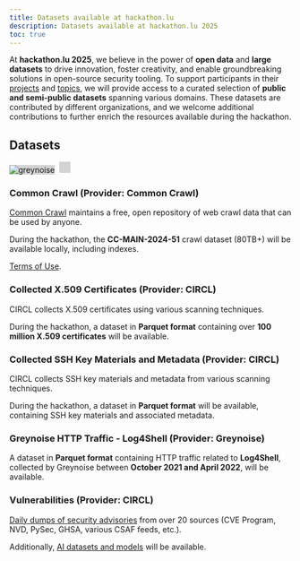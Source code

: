 ```yaml
---
title: Datasets available at hackathon.lu
description: Datasets available at hackathon.lu 2025
toc: true
---
```


At **hackathon.lu 2025**, we believe in the power of **open data** and **large datasets** to drive innovation, foster creativity, and enable groundbreaking solutions in open-source security tooling. To support participants in their [projects](/projects/) and [topics](/topics/), we will provide access to a curated selection of **public and semi-public datasets** spanning various domains. These datasets are contributed by different organizations, and we welcome additional contributions to further enrich the resources available during the hackathon.

## Datasets 

<img src="/images/greynoise-logo.svg" alt="greynoise" style="background-color: lightgray;"/>

<img src="/images/circl-logo.png" alt="" loading="lazy" style="background-color: lightgray;">

<img src="/images/common-crawl.svg" alt="" loading="lazy" style="padding: 10px; background-color: lightgray;">


### Common Crawl (Provider: Common Crawl)

[Common Crawl](https://commoncrawl.org/) maintains a free, open repository of web crawl data that can be used by anyone.

During the hackathon, the **CC-MAIN-2024-51** crawl dataset (80TB+) will be available locally, including indexes.

[Terms of Use](https://commoncrawl.org/terms-of-use).

### Collected X.509 Certificates (Provider: CIRCL)

CIRCL collects X.509 certificates using various scanning techniques.  

During the hackathon, a dataset in **Parquet format** containing over **100 million X.509 certificates** will be available.

### Collected SSH Key Materials and Metadata (Provider: CIRCL)

CIRCL collects SSH key materials and metadata from various scanning techniques.  

During the hackathon, a dataset in **Parquet format** will be available, containing SSH key materials and associated metadata.

### Greynoise HTTP Traffic - Log4Shell (Provider: Greynoise) 

A dataset in **Parquet format** containing HTTP traffic related to **Log4Shell**, collected by Greynoise between **October 2021 and April 2022**, will be available.

### Vulnerabilities (Provider: CIRCL)

[Daily dumps of security advisories](https://vulnerability.circl.lu/dumps/) from over 20 sources (CVE Program, NVD, PySec, GHSA, various CSAF feeds, etc.).

Additionally, [AI datasets and models](https://huggingface.co/CIRCL) will be available.

